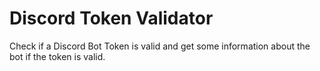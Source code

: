 # Discord Token Validator
Check if a Discord Bot Token is valid and get some information about the bot if the token is valid.
